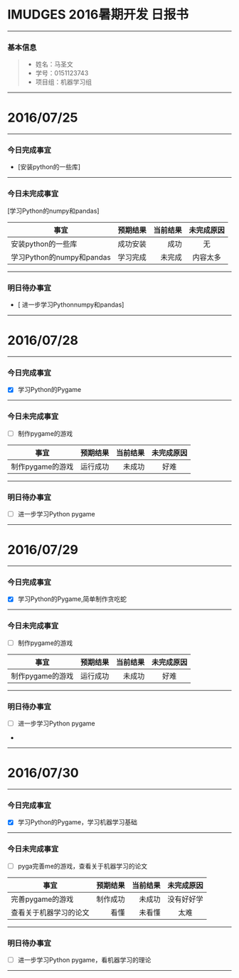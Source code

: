 # IMUDGES 2016暑期开发 日报书

-------

### 基本信息
> * 姓名：马圣文
> * 学号：0151123743
> * 项目组：机器学习组

-------

# 2016/07/25

-------

### 今日完成事宜
- [安装python的一些库]  

-----
### 今日未完成事宜
[学习Python的numpy和pandas]

|       事宜             |预期结果| 当前结果| 未完成原因   | 
| -------------------    | -----:| -----: |   :----:    |
|安装python的一些库       | 成功安装|  成功  |     无      |
|学习Python的numpy和pandas| 学习完成|未完成  | 内容太多   |


------
### 明日待办事宜
- [ 进一步学习Pythonnumpy和pandas] 

-------
# 2016/07/28

-------

### 今日完成事宜
- [x] 学习Python的Pygame

-----
### 今日未完成事宜
- [ ] 制作pygame的游戏

|       事宜             |预期结果| 当前结果| 未完成原因   | 
| -------------------    | -----:| -----: |   :----:    |
|制作pygame的游戏     |运行成功 |  未成功  |    好难|


------
### 明日待办事宜
- [ ]  进一步学习Python  pygame 

-------
# 2016/07/29

-------

### 今日完成事宜
- [x] 学习Python的Pygame,简单制作贪吃蛇

-----
### 今日未完成事宜
- [ ] 制作pygame的游戏

|       事宜             |预期结果| 当前结果| 未完成原因   | 
| -------------------    | -----:| -----: |   :----:    |
|制作pygame的游戏     |运行成功 |  未成功  |    好难|


------
### 明日待办事宜
- [ ]  进一步学习Python  pygame 
- 

-------
# 2016/07/30

-------

### 今日完成事宜
- [x] 学习Python的Pygame，学习机器学习基础

-----
### 今日未完成事宜
- [ ] pyga完善me的游戏，查看关于机器学习的论文

|       事宜             |预期结果| 当前结果| 未完成原因   | 
| -------------------    | -----:| -----: |   :----:        |
|完善pygame的游戏        |制作成功 |  未成功  |    没有好好学|
|查看关于机器学习的论文  | 看懂  |  未看懂  |    太难  |


------
### 明日待办事宜
- [ ]  进一步学习Python pygame，看机器学习的理论

-------
